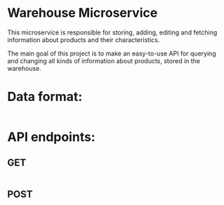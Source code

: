 # Warehouse Microservice
This microservice is responsible for storing, adding, editing and fetching information about products and their characteristics.

The main goal of this project is to make an easy-to-use API for querying and changing all kinds of
information about products, stored in the warehouse.
# Data format:
```json

```

# API endpoints:

## GET
```text

```
## POST
```text

```
